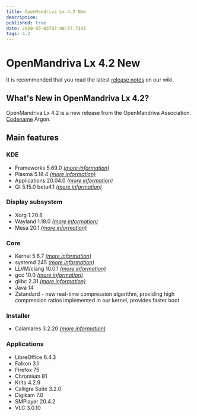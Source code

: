 ```yaml
---
title: OpenMandriva Lx 4.2 New
description: 
published: true
date: 2020-05-03T07:48:57.734Z
tags: 4.2
---
```


# OpenMandriva Lx 4.2 New

It is recommended that you read the latest [release notes](/releases/omlx42/notes) on our wiki.

## What's New in OpenMandriva Lx 4.2?
OpenMandriva Lx 4.2 is a new release from the OpenMandriva Association. [Codename](/releases/codename) Argon.

## Main features

### KDE

- Frameworks 5.69.0 [*(more information)*](https://www.kde.org/announcements/kde-frameworks-5.69.0.php)
- Plasma 5.18.4 [*(more information)*](https://www.kde.org/announcements/plasma-5.18.4.php)
- Applications 20.04.0 [*(more information)*](https://www.kde.org/announcements/announce-applications-20.04.0.php)
- Qt 5.15.0 beta4.1 [*(more information)*](https://www.qt.io)

### Display subsystem

- Xorg 1.20.8
- Wayland 1.18.0 [*(more information)*](https://wayland.freedesktop.org/releases.html)
- Mesa 20.1 [*(more information)*](http://www.mesa3d.org/)

### Core

- Kernel 5.6.7 [*(more information)*](https://www.kernel.org/)
- systemd 245 [*(more information)*](https://www.freedesktop.org/wiki/Software/systemd/)
- LLVM/clang 10.0.1 [*(more information)*](http://llvm.org/)
- gcc 10.0 [*(more information)*](https://gcc.gnu.org/)
- glibc 2.31 [*(more information)*](http://www.gnu.org/software/libc/)
- Java 14
- Zstandard - new real-time compression algorithm, providing high compression ratios implemented in our kernel, provides faster boot

### Installer

- Calamares 3.2.20 [*(more information)*](https://calamares.io)

### Applications

- LibreOffice 6.4.3
- Falkon 3.1
- Firefox 75
- Chromium 81
- Krita 4.2.9
- Calligra Suite 3.2.0
- Digikam 7.0
- SMPlayer 20.4.2
- VLC 3.0.10
  